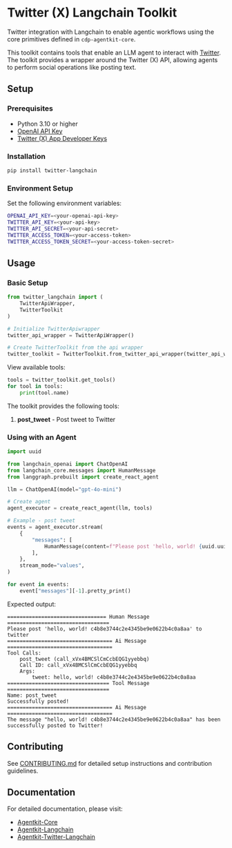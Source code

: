 # Twitter (X) Langchain Toolkit
Twitter integration with Langchain to enable agentic workflows using the core primitives defined in `cdp-agentkit-core`.

This toolkit contains tools that enable an LLM agent to interact with [Twitter](https://developer.x.com/en/docs/x-api). The toolkit provides a wrapper around the Twitter (X) API, allowing agents to perform social operations like posting text.

## Setup

### Prerequisites
- Python 3.10 or higher 
- [OpenAI API Key](https://platform.openai.com/api-keys)
- [Twitter (X) App Developer Keys](https://developer.x.com/en/portal/dashboard)

### Installation

```bash
pip install twitter-langchain
```

### Environment Setup

Set the following environment variables:

```bash
OPENAI_API_KEY=<your-openai-api-key>
TWITTER_API_KEY=<your-api-key>
TWITTER_API_SECRET=<your-api-secret>
TWITTER_ACCESS_TOKEN=<your-access-token>
TWITTER_ACCESS_TOKEN_SECRET=<your-access-token-secret>
```

## Usage

### Basic Setup

```python
from twitter_langchain import (
    TwitterApiWrapper,
    TwitterToolkit
)

# Initialize TwitterApiwrapper
twitter_api_wrapper = TwitterApiWrapper()

# Create TwitterToolkit from the api wrapper
twitter_toolkit = TwitterToolkit.from_twitter_api_wrapper(twitter_api_wrapper)
```

View available tools:
```python
tools = twitter_toolkit.get_tools()
for tool in tools:
    print(tool.name)
```

The toolkit provides the following tools:

1. **post_tweet** - Post tweet to Twitter

### Using with an Agent

```python
import uuid

from langchain_openai import ChatOpenAI
from langchain_core.messages import HumanMessage
from langgraph.prebuilt import create_react_agent

llm = ChatOpenAI(model="gpt-4o-mini")

# Create agent
agent_executor = create_react_agent(llm, tools)

# Example - post tweet
events = agent_executor.stream(
    {
        "messages": [
            HumanMessage(content=f"Please post 'hello, world! {uuid.uuid4().hex}' to twitter"),
        ],
    },
    stream_mode="values",
)

for event in events:
    event["messages"][-1].pretty_print()
```

Expected output:
```
================================ Human Message =================================
Please post 'hello, world! c4b8e3744c2e4345be9e0622b4c0a8aa' to twitter
================================== Ai Message ==================================
Tool Calls:
    post_tweet (call_xVx4BMCSlCmCcbEQG1yyebbq)
    Call ID: call_xVx4BMCSlCmCcbEQG1yyebbq
    Args:
        tweet: hello, world! c4b8e3744c2e4345be9e0622b4c0a8aa
================================= Tool Message =================================
Name: post_tweet
Successfully posted!
================================== Ai Message ==================================
The message "hello, world! c4b8e3744c2e4345be9e0622b4c0a8aa" has been successfully posted to Twitter!
```

## Contributing
See [CONTRIBUTING.md](../CONTRIBUTING.md) for detailed setup instructions and contribution guidelines.

## Documentation
For detailed documentation, please visit:
- [Agentkit-Core](https://coinbase.github.io/cdp-agentkit-core)
- [Agentkit-Langchain](https://coinbase.github.io/cdp-langchain)
- [Agentkit-Twitter-Langchain](https://coinbase.github.io/twitter-langchain)
